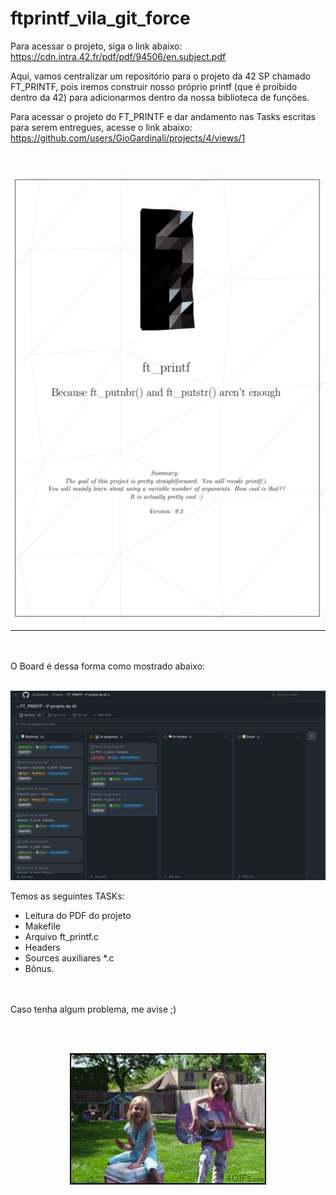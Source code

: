 # ftprintf_vila_git_force


Para acessar o projeto, siga o link abaixo: https://cdn.intra.42.fr/pdf/pdf/94506/en.subject.pdf

Aqui, vamos centralizar um repositório para o projeto da 42 SP chamado FT_PRINTF, pois iremos construir nosso próprio printf (que é proibido dentro da 42) para adicionarmos dentro da nossa biblioteca de funções.

Para acessar o projeto do FT_PRINTF e dar andamento nas Tasks escritas para serem entregues, acesse o link abaixo: 
https://github.com/users/GioGardinali/projects/4/views/1
<br><br>

<div align="center" style="display:inline_block"><br/>
    <img align="center" high="30%" alt="ft_printf" src="https://github.com/GioGardinali/ftprintf_vila_git_force/blob/main/e60b2f07-e681-491a-907a-17e8a3d4ece9.png"/>
</div>

<hr>

<br><br>
O Board é dessa forma como mostrado abaixo:
<div align="center" style="display:inline_block"><br/>
    <img align="center" high="50%" alt="board" src="https://github.com/GioGardinali/ftprintf_vila_git_force/blob/main/1612f473-ec9b-450c-9658-8135fc5cf896.png"/>
</div>
<br>
<div align = "left" >
Temos as seguintes TASKs:
<ul>
    <li>Leitura do PDF do projeto</li>
    <li>Makefile</li>
    <li>Arquivo ft_printf.c</li>
    <li>Headers</li>
    <li>Sources auxiliares *.c</li>
    <li>Bônus.</li>
</ul>
</div>
<br><br>
Caso tenha algum problema, me avise ;)

<br><br>
<div align="center">
  <img src="https://github.com/GioGardinali/libft-vila_git_force/blob/main/gitforce.gif" alt="Bom projeto, Vila!"/>
</div>
